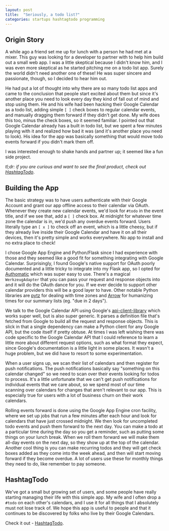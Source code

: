 ```yaml
---
layout: post
title:  "Seriously, a todo list?"
categories: startups hashtagtodo programming
---
```


Origin Story
------------

A while ago a friend set me up for lunch with a person he had met at a mixer. This guy was looking for a developer to partner with to help him build out a small web app. I was a little skeptical because I didn't know him, and I was even more skeptical as he started pitching me on a todo list app. Surely the world didn't need another one of these! He was super sincere and passionate, though, so I decided to hear him out.

He had put a lot of thought into why there are so many todo list apps and came to the conclusion that people start excited about them but since it's another place you need to look every day they kind of fall out of mind and stop using them. He and his wife had been hacking their Google Calendar as a todo list, adding simple `[ ]` check boxes to regular calendar events, and manually dragging them forward if they didn't get done. My wife does this too, minus the check boxes, so it seemed familiar. I pointed out that Google Calendar already has a built in todo list, but we spent a few minutes playing with it and realized how bad it was (and it's another place you need to look). His idea for the app was basically something that would move todo events forward if you didn't mark them off.

I was interested enough to shake hands and partner up; it seemed like a fun side project.

_tl;dr: if you are curious and want to see the final product, check out [HashtagTodo](https://www.hashtagtodo.com/index.html)_.

Building the App
----------------

The basic strategy was to have users authenticate with their Google Account and grant our app offline access to their calendar via OAuth. Whenever they create new calendar events, we'd look for `#todo` in the event title, and if we see that, add a `[ ]` check box. At midnight for whatever time zone the calendar is in, we'd push any overdue events forward. Users literally type an `[ x ]` to check off an event, which is a little cheesy, but if they already live inside their Google Calendar and have it on all their devices, then it's pretty simple and works everywhere. No app to install and no extra place to check!

I chose Google App Engine and Python/Flask since I had experience with those and they seemed like a good fit for something integrating with Google Calendar. Surprisingly, I found Google's native support for OAuth poorly documented and a little tricky to integrate into my Flask app, so I opted for [Authomatic](https://github.com/peterhudec/authomatic) which was super easy to use. There's a magical `WerkzeugAdapter` that you can pass your request and response objects into and it will do the OAuth dance for you. If we ever decide to support other calendar providers this will be a good layer to have. Other notable Python libraries are [pytz](http://pytz.sourceforge.net/) for dealing with time zones and [Arrow](http://crsmithdev.com/arrow/) for humanizing times for our summary lists (eg. "due in 2 days").

We talk to the Google Calendar API using Google's [api-client-library](https://developers.google.com/api-client-library/python/) which works super well, but is also super generic. It parses a definition file that's fetched from Google to build all the request and response objects. This is slick in that a single dependency can make a Python client for any Google API, but the code itself if pretty obtuse. At times I was left wishing there was code specific to the Google Calendar API that I could reference to learn a little more about different request options, such as what format they expect, since Google's documentation is a little light in some places. It wasn't a huge problem, but we did have to resort to some experimentation.

When a user signs up, we scan their list of calendars and then register for push notifications. The push notifications basically say "something on this calendar changed" so we need to scan over their events looking for todos to process. It's a little unfortunate that we can't get push notifications for individual events that we care about, so we spend most of our time scanning over calendars for changes that aren't relevant to our app. This is especially true for users with a lot of business churn on their work calendars.

Rolling events forward is done using the Google App Engine cron facility, where we set up jobs that run a few minutes after each hour and look for calendars that have just crossed midnight. We then look for uncompleted todo events and push them forward to the next day. You can make a todo at a particular time during the day so you get a reminder, such as putting some things on your lunch break. When we roll them forward we will make them all-day events on the next day, so they show up at the top of the calendar. Another cool thing is you can make recurring todos and they will get check boxes added as they come into the week ahead, and then will start moving forward if they become overdue. A lot of users use these for monthly things they need to do, like remember to pay someone.

HashtagTodo
-----------

We've got a small but growing set of users, and some people have really starting managing their life with this simple app. My wife and I often drop a `#todo` on each other's calendars, and I use it for all things that I absolutely must not lose track of. We hope this app is useful to people and that it continues to be discovered by folks who live by their Google Calendars.

Check it out - [HashtagTodo](https://www.hashtagtodo.com/index.html).